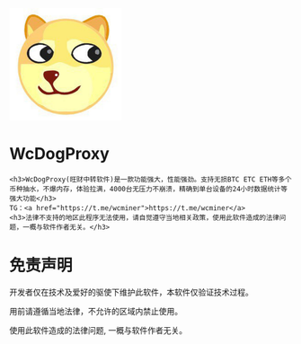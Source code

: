 <img src="https://raw.githubusercontent.com/Autbam/WcDogProxy/main/main/image/logo.jpg" alt="Logo" width="200" height="200">

# WcDogProxy
    <h3>WcDogProxy(旺财中转软件)是一款功能强大，性能强劲。支持无损BTC ETC ETH等多个币种抽水，不爆内存，体验拉满，4000台无压力不崩溃，精确到单台设备的24小时数据统计等强大功能</h3>
    TG：<a href="https://t.me/wcminer">https://t.me/wcminer</a>
    <h3>法律不支持的地区此程序无法使用，请自觉遵守当地相关政策，使用此软件造成的法律问题，一概与软件作者无关。</h3>

# 免责声明
<p id="flsm">
开发者仅在技术及爱好的驱使下维护此软件，本软件仅验证技术过程。

用前请遵循当地法律，不允许的区域内禁止使用。

使用此软件造成的法律问题, 一概与软件作者无关。
</p>
